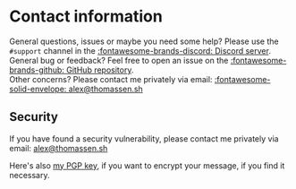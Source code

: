 # Contact information

General questions, issues or maybe you need some help? Please use the `#support` channel in the [:fontawesome-brands-discord: Discord server](https://decapi.link/discord).  
General bug or feedback? Feel free to open an issue on the [:fontawesome-brands-github: GitHub repository](https://github.com/Decicus/DecAPI/issues).  
Other concerns? Please contact me privately via email: [:fontawesome-solid-envelope: alex@thomassen.sh](mailto:alex@thomassen.sh)

## Security

If you have found a security vulnerability, please contact me privately via email: [alex@thomassen.sh](mailto:alex@thomassen.sh)

Here's also [my PGP key](/static/public-key-alex@thomassen.sh.asc), if you want to encrypt your message, if you find it necessary.